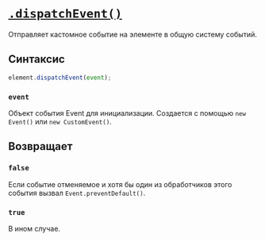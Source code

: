 # [`.dispatchEvent()`](../index.md)

Отправляет кастомное событие на элементе в общую систему событий.

## Синтаксис

```js
element.dispatchEvent(event);
```

### `event`

Объект события Event для инициализации. Создается с помощью `new Event()` или `new CustomEvent()`.

## Возвращает

### `false`

Если событие отменяемое и хотя бы один из обработчиков этого события вызвал `Event.preventDefault()`.

### `true`

В ином случае.
